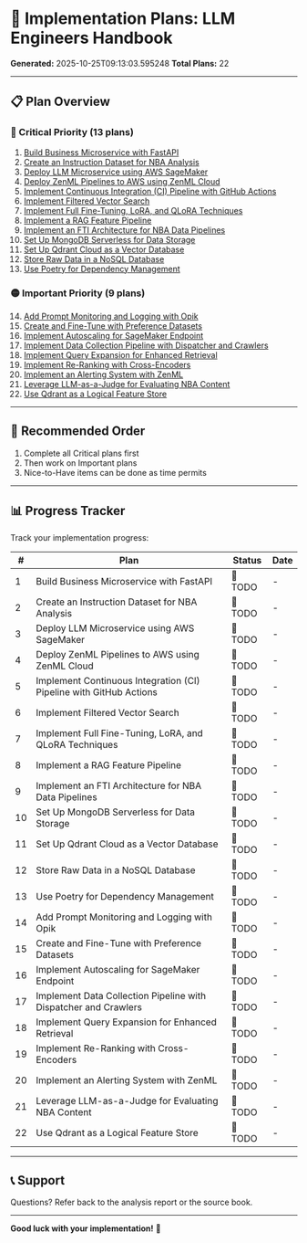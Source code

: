 # 🚀 Implementation Plans: LLM Engineers Handbook

**Generated:** 2025-10-25T09:13:03.595248
**Total Plans:** 22

---

## 📋 Plan Overview

### 🔴 Critical Priority (13 plans)

1. [Build Business Microservice with FastAPI](01_Build_Business_Microservice_with_FastAPI.md)
2. [Create an Instruction Dataset for NBA Analysis](02_Create_an_Instruction_Dataset_for_NBA_Analysis.md)
3. [Deploy LLM Microservice using AWS SageMaker](03_Deploy_LLM_Microservice_using_AWS_SageMaker.md)
4. [Deploy ZenML Pipelines to AWS using ZenML Cloud](04_Deploy_ZenML_Pipelines_to_AWS_using_ZenML_Cloud.md)
5. [Implement Continuous Integration (CI) Pipeline with GitHub Actions](05_Implement_Continuous_Integration_CI_Pipeline_with_GitHub_Actions.md)
6. [Implement Filtered Vector Search](06_Implement_Filtered_Vector_Search.md)
7. [Implement Full Fine-Tuning, LoRA, and QLoRA Techniques](07_Implement_Full_Fine_Tuning_LoRA_and_QLoRA_Techniques.md)
8. [Implement a RAG Feature Pipeline](08_Implement_a_RAG_Feature_Pipeline.md)
9. [Implement an FTI Architecture for NBA Data Pipelines](09_Implement_an_FTI_Architecture_for_NBA_Data_Pipelines.md)
10. [Set Up MongoDB Serverless for Data Storage](10_Set_Up_MongoDB_Serverless_for_Data_Storage.md)
11. [Set Up Qdrant Cloud as a Vector Database](11_Set_Up_Qdrant_Cloud_as_a_Vector_Database.md)
12. [Store Raw Data in a NoSQL Database](12_Store_Raw_Data_in_a_NoSQL_Database.md)
13. [Use Poetry for Dependency Management](13_Use_Poetry_for_Dependency_Management.md)

### 🟡 Important Priority (9 plans)

14. [Add Prompt Monitoring and Logging with Opik](14_Add_Prompt_Monitoring_and_Logging_with_Opik.md)
15. [Create and Fine-Tune with Preference Datasets](15_Create_and_Fine_Tune_with_Preference_Datasets.md)
16. [Implement Autoscaling for SageMaker Endpoint](16_Implement_Autoscaling_for_SageMaker_Endpoint.md)
17. [Implement Data Collection Pipeline with Dispatcher and Crawlers](17_Implement_Data_Collection_Pipeline_with_Dispatcher_and_Crawlers.md)
18. [Implement Query Expansion for Enhanced Retrieval](18_Implement_Query_Expansion_for_Enhanced_Retrieval.md)
19. [Implement Re-Ranking with Cross-Encoders](19_Implement_Re_Ranking_with_Cross_Encoders.md)
20. [Implement an Alerting System with ZenML](20_Implement_an_Alerting_System_with_ZenML.md)
21. [Leverage LLM-as-a-Judge for Evaluating NBA Content](21_Leverage_LLM_as_a_Judge_for_Evaluating_NBA_Content.md)
22. [Use Qdrant as a Logical Feature Store](22_Use_Qdrant_as_a_Logical_Feature_Store.md)

---

## 🎯 Recommended Order

1. Complete all Critical plans first
2. Then work on Important plans
3. Nice-to-Have items can be done as time permits

---

## 📊 Progress Tracker

Track your implementation progress:

| # | Plan | Status | Date |
|---|------|--------|------|
| 1 | Build Business Microservice with FastAPI | 🔲 TODO | - |
| 2 | Create an Instruction Dataset for NBA Analysis | 🔲 TODO | - |
| 3 | Deploy LLM Microservice using AWS SageMaker | 🔲 TODO | - |
| 4 | Deploy ZenML Pipelines to AWS using ZenML Cloud | 🔲 TODO | - |
| 5 | Implement Continuous Integration (CI) Pipeline with GitHub Actions | 🔲 TODO | - |
| 6 | Implement Filtered Vector Search | 🔲 TODO | - |
| 7 | Implement Full Fine-Tuning, LoRA, and QLoRA Techniques | 🔲 TODO | - |
| 8 | Implement a RAG Feature Pipeline | 🔲 TODO | - |
| 9 | Implement an FTI Architecture for NBA Data Pipelines | 🔲 TODO | - |
| 10 | Set Up MongoDB Serverless for Data Storage | 🔲 TODO | - |
| 11 | Set Up Qdrant Cloud as a Vector Database | 🔲 TODO | - |
| 12 | Store Raw Data in a NoSQL Database | 🔲 TODO | - |
| 13 | Use Poetry for Dependency Management | 🔲 TODO | - |
| 14 | Add Prompt Monitoring and Logging with Opik | 🔲 TODO | - |
| 15 | Create and Fine-Tune with Preference Datasets | 🔲 TODO | - |
| 16 | Implement Autoscaling for SageMaker Endpoint | 🔲 TODO | - |
| 17 | Implement Data Collection Pipeline with Dispatcher and Crawlers | 🔲 TODO | - |
| 18 | Implement Query Expansion for Enhanced Retrieval | 🔲 TODO | - |
| 19 | Implement Re-Ranking with Cross-Encoders | 🔲 TODO | - |
| 20 | Implement an Alerting System with ZenML | 🔲 TODO | - |
| 21 | Leverage LLM-as-a-Judge for Evaluating NBA Content | 🔲 TODO | - |
| 22 | Use Qdrant as a Logical Feature Store | 🔲 TODO | - |

---

## 📞 Support

Questions? Refer back to the analysis report or the source book.

---

**Good luck with your implementation!** 🚀
